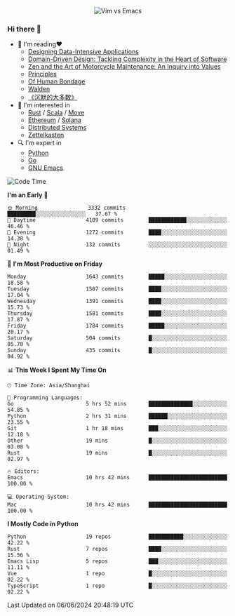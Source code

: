 <p align="center">
    <img src="https://gist.githubusercontent.com/coldnight/e696baffb094e71c96cb302118878eae/raw/40ea5053a6f66cc65f90f437e4173497da225958/banner.gif" alt="Vim vs Emacs" />
</p>

### Hi there 👋

- 📖 I'm reading❤️
    + [Designing Data-Intensive Applications](https://www.oreilly.com/library/view/designing-data-intensive-applications/9781491903063/)
    + [Domain-Driven Design: Tackling Complexity in the Heart of Software](https://www.dddcommunity.org/book/evans_2003/)
    + [Zen and the Art of Motorcycle Maintenance: An Inquiry into Values](https://en.wikipedia.org/wiki/Zen_and_the_Art_of_Motorcycle_Maintenance)
    + [Principles](https://www.principles.com/)
    + [Of Human Bondage](https://en.wikipedia.org/wiki/Of_Human_Bondage)
    + [Walden](https://en.wikipedia.org/wiki/Walden)
    + [《沉默的大多数》](https://en.wikipedia.org/wiki/Silent_majority)
- 🌱 I'm interested in
    + [Rust](https://www.rust-lang.org/) / [Scala](https://www.scala-lang.org/) / [Move](https://github.com/move-language/move/)
    + [Ethereum](https://ethereum.org/en/) / [Solana](https://solana.com/)
	+ [Distributed Systems](https://www.linuxzen.com/notes/topics/20200320174417_%E5%88%86%E5%B8%83%E5%BC%8F/)
	+ [Zettelkasten](https://www.linuxzen.com/notes/notes/20220120080920-slip_box/)
- 🔍 I'm expert in
    + [Python](https://www.python.org/)
    + [Go](https://go.dev/)
    + [GNU Emacs](https://www.gnu.org/software/emacs/)

<!--START_SECTION:waka-->
![Code Time](http://img.shields.io/badge/Code%20Time-2%2C913%20hrs%2038%20mins-blue)

**I'm an Early 🐤** 

```text
🌞 Morning                3332 commits        █████████░░░░░░░░░░░░░░░░   37.67 % 
🌆 Daytime                4109 commits        ████████████░░░░░░░░░░░░░   46.46 % 
🌃 Evening                1272 commits        ████░░░░░░░░░░░░░░░░░░░░░   14.38 % 
🌙 Night                  132 commits         ░░░░░░░░░░░░░░░░░░░░░░░░░   01.49 % 
```
📅 **I'm Most Productive on Friday** 

```text
Monday                   1643 commits        █████░░░░░░░░░░░░░░░░░░░░   18.58 % 
Tuesday                  1507 commits        ████░░░░░░░░░░░░░░░░░░░░░   17.04 % 
Wednesday                1391 commits        ████░░░░░░░░░░░░░░░░░░░░░   15.73 % 
Thursday                 1581 commits        ████░░░░░░░░░░░░░░░░░░░░░   17.87 % 
Friday                   1784 commits        █████░░░░░░░░░░░░░░░░░░░░   20.17 % 
Saturday                 504 commits         █░░░░░░░░░░░░░░░░░░░░░░░░   05.70 % 
Sunday                   435 commits         █░░░░░░░░░░░░░░░░░░░░░░░░   04.92 % 
```


📊 **This Week I Spent My Time On** 

```text
🕑︎ Time Zone: Asia/Shanghai

💬 Programming Languages: 
Go                       5 hrs 52 mins       ██████████████░░░░░░░░░░░   54.85 % 
Python                   2 hrs 31 mins       ██████░░░░░░░░░░░░░░░░░░░   23.55 % 
Git                      1 hr 18 mins        ███░░░░░░░░░░░░░░░░░░░░░░   12.18 % 
Other                    19 mins             █░░░░░░░░░░░░░░░░░░░░░░░░   03.08 % 
Rust                     19 mins             █░░░░░░░░░░░░░░░░░░░░░░░░   02.97 % 

🔥 Editors: 
Emacs                    10 hrs 42 mins      █████████████████████████   100.00 % 

💻 Operating System: 
Mac                      10 hrs 42 mins      █████████████████████████   100.00 % 
```

**I Mostly Code in Python** 

```text
Python                   19 repos            ███████████░░░░░░░░░░░░░░   42.22 % 
Rust                     7 repos             ████░░░░░░░░░░░░░░░░░░░░░   15.56 % 
Emacs Lisp               5 repos             ███░░░░░░░░░░░░░░░░░░░░░░   11.11 % 
Vue                      1 repo              █░░░░░░░░░░░░░░░░░░░░░░░░   02.22 % 
TypeScript               1 repo              █░░░░░░░░░░░░░░░░░░░░░░░░   02.22 % 
```




 Last Updated on 06/06/2024 20:48:19 UTC
<!--END_SECTION:waka-->
